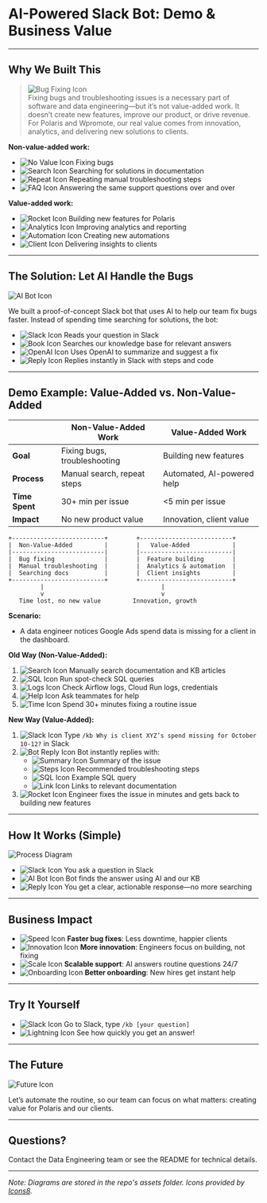 # AI-Powered Slack Bot: Demo & Business Value

---

## Why We Built This

> ![Bug Fixing Icon](https://img.icons8.com/ios-filled/50/bug.png)  
Fixing bugs and troubleshooting issues is a necessary part of software and data engineering—but it’s not value-added work. It doesn’t create new features, improve our product, or drive revenue. For Polaris and Wpromote, our real value comes from innovation, analytics, and delivering new solutions to clients.

**Non-value-added work:**
- ![No Value Icon](https://img.icons8.com/ios-filled/24/delete-sign.png) Fixing bugs
- ![Search Icon](https://img.icons8.com/ios-filled/24/search.png) Searching for solutions in documentation
- ![Repeat Icon](https://img.icons8.com/ios-filled/24/repeat.png) Repeating manual troubleshooting steps
- ![FAQ Icon](https://img.icons8.com/ios-filled/24/faq.png) Answering the same support questions over and over

**Value-added work:**
- ![Rocket Icon](https://img.icons8.com/ios-filled/24/rocket.png) Building new features for Polaris
- ![Analytics Icon](https://img.icons8.com/ios-filled/24/combo-chart.png) Improving analytics and reporting
- ![Automation Icon](https://img.icons8.com/ios-filled/24/robot-2.png) Creating new automations
- ![Client Icon](https://img.icons8.com/ios-filled/24/conference-call.png) Delivering insights to clients

---

## The Solution: Let AI Handle the Bugs

![AI Bot Icon](https://img.icons8.com/ios-filled/50/artificial-intelligence.png)

We built a proof-of-concept Slack bot that uses AI to help our team fix bugs faster. Instead of spending time searching for solutions, the bot:
- ![Slack Icon](https://img.icons8.com/ios-filled/24/slack-new.png) Reads your question in Slack
- ![Book Icon](https://img.icons8.com/ios-filled/24/book.png) Searches our knowledge base for relevant answers
- ![OpenAI Icon](https://img.icons8.com/ios-filled/24/brain.png) Uses OpenAI to summarize and suggest a fix
- ![Reply Icon](https://img.icons8.com/ios-filled/24/filled-message.png) Replies instantly in Slack with steps and code

---

## Demo Example: Value-Added vs. Non-Value-Added

<!-- Simple Markdown Comparison Diagram -->

|                | Non-Value-Added Work         | Value-Added Work           |
|----------------|-----------------------------|----------------------------|
| **Goal**       | Fixing bugs, troubleshooting | Building new features      |
| **Process**    | Manual search, repeat steps | Automated, AI-powered help |
| **Time Spent** | 30+ min per issue           | <5 min per issue           |
| **Impact**     | No new product value        | Innovation, client value   |

```
+--------------------------+        +--------------------------+
|  Non-Value-Added         |        |   Value-Added            |
|--------------------------|        |--------------------------|
|  Bug fixing              |        |  Feature building        |
|  Manual troubleshooting  |        |  Analytics & automation  |
|  Searching docs          |        |  Client insights         |
+--------------------------+        +--------------------------+
         |                                 |
         v                                 v
   Time lost, no new value         Innovation, growth
```

**Scenario:**
- A data engineer notices Google Ads spend data is missing for a client in the dashboard.

**Old Way (Non-Value-Added):**
1. ![Search Icon](https://img.icons8.com/ios-filled/24/search.png) Manually search documentation and KB articles
2. ![SQL Icon](https://img.icons8.com/ios-filled/24/database.png) Run spot-check SQL queries
3. ![Logs Icon](https://img.icons8.com/ios-filled/24/file.png) Check Airflow logs, Cloud Run logs, credentials
4. ![Help Icon](https://img.icons8.com/ios-filled/24/help.png) Ask teammates for help
5. ![Time Icon](https://img.icons8.com/ios-filled/24/clock.png) Spend 30+ minutes fixing a routine issue

**New Way (Value-Added):**
1. ![Slack Icon](https://img.icons8.com/ios-filled/24/slack-new.png) Type `/kb Why is client XYZ’s spend missing for October 10-12?` in Slack
2. ![Bot Reply Icon](https://img.icons8.com/ios-filled/24/filled-message.png) Bot instantly replies with:
   - ![Summary Icon](https://img.icons8.com/ios-filled/24/summary-list.png) Summary of the issue
   - ![Steps Icon](https://img.icons8.com/ios-filled/24/steps.png) Recommended troubleshooting steps
   - ![SQL Icon](https://img.icons8.com/ios-filled/24/database.png) Example SQL query
   - ![Link Icon](https://img.icons8.com/ios-filled/24/link.png) Links to relevant documentation
3. ![Rocket Icon](https://img.icons8.com/ios-filled/24/rocket.png) Engineer fixes the issue in minutes and gets back to building new features

---

## How It Works (Simple)

![Process Diagram](https://raw.githubusercontent.com/juandavidlozano-wprom/slack-kb-demo/main/assets/bot-process-diagram.png)

- ![Slack Icon](https://img.icons8.com/ios-filled/24/slack-new.png) You ask a question in Slack
- ![AI Bot Icon](https://img.icons8.com/ios-filled/24/artificial-intelligence.png) Bot finds the answer using AI and our KB
- ![Reply Icon](https://img.icons8.com/ios-filled/24/filled-message.png) You get a clear, actionable response—no more searching

---

## Business Impact
- ![Speed Icon](https://img.icons8.com/ios-filled/24/fast.png) **Faster bug fixes**: Less downtime, happier clients
- ![Innovation Icon](https://img.icons8.com/ios-filled/24/idea.png) **More innovation**: Engineers focus on building, not fixing
- ![Scale Icon](https://img.icons8.com/ios-filled/24/expand-arrow.png) **Scalable support**: AI answers routine questions 24/7
- ![Onboarding Icon](https://img.icons8.com/ios-filled/24/training.png) **Better onboarding**: New hires get instant help

---

## Try It Yourself
- ![Slack Icon](https://img.icons8.com/ios-filled/24/slack-new.png) Go to Slack, type `/kb [your question]`
- ![Lightning Icon](https://img.icons8.com/ios-filled/24/lightning-bolt.png) See how quickly you get an answer!

---

## The Future

![Future Icon](https://img.icons8.com/ios-filled/50/futurama-bender.png)

Let’s automate the routine, so our team can focus on what matters: creating value for Polaris and our clients.

---

## Questions?
Contact the Data Engineering team or see the README for technical details.

---

*Note: Diagrams are stored in the repo's assets folder. Icons provided by [Icons8](https://icons8.com/).*
